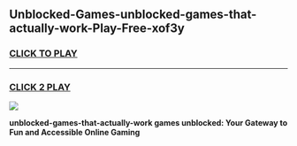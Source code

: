 
## Unblocked-Games-unblocked-games-that-actually-work-Play-Free-xof3y
<h3>
<a href="https://premium76.site?title=unblocked-games-that-actually-work&ref=24M">CLICK TO PLAY</a></h3>
<hr>

<h3>
<a href="https://premium76.site?title=unblocked-games-that-actually-work&ref=24M">CLICK 2 PLAY</a>
  
</h3>

<a href="https://premium76.site?title=unblocked-games-that-actually-work&ref=24M"><img src="https://clearcache.store/games.png"></a>


**unblocked-games-that-actually-work games unblocked: Your Gateway to Fun and Accessible Online Gaming**
